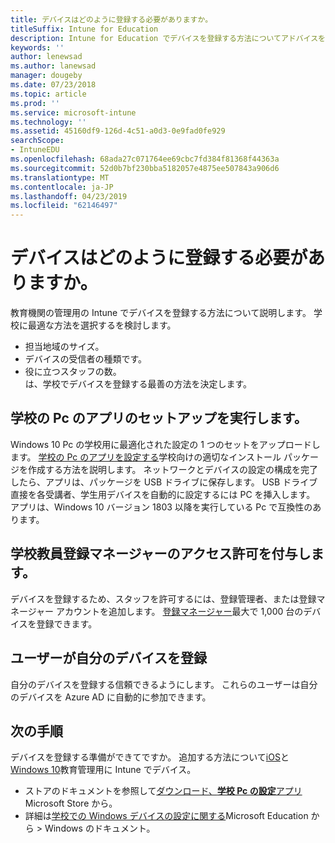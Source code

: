```yaml
---
title: デバイスはどのように登録する必要がありますか。
titleSuffix: Intune for Education
description: Intune for Education でデバイスを登録する方法についてアドバイスを取得します。
keywords: ''
author: lenewsad
ms.author: lanewsad
manager: dougeby
ms.date: 07/23/2018
ms.topic: article
ms.prod: ''
ms.service: microsoft-intune
ms.technology: ''
ms.assetid: 45160df9-126d-4c51-a0d3-0e9fad0fe929
searchScope:
- IntuneEDU
ms.openlocfilehash: 68ada27c071764ee69cbc7fd384f81368f44363a
ms.sourcegitcommit: 52d0b7bf230bba5182057e4875ee507843a906d6
ms.translationtype: MT
ms.contentlocale: ja-JP
ms.lasthandoff: 04/23/2019
ms.locfileid: "62146497"
---
```

# <a name="how-should-i-enroll-devices"></a>デバイスはどのように登録する必要がありますか。

教育機関の管理用の Intune でデバイスを登録する方法について説明します。 学校に最適な方法を選択するを検討します。  
* 担当地域のサイズ。    
* デバイスの受信者の種類です。    
* 役に立つスタッフの数。  
は、学校でデバイスを登録する最善の方法を決定します。 

## <a name="run-the-set-up-school-pcs-app"></a>学校の Pc のアプリのセットアップを実行します。 
Windows 10 Pc の学校用に最適化された設定の 1 つのセットをアップロードします。 [学校の Pc のアプリを設定する](https://docs.microsoft.com/education/windows/use-set-up-school-pcs-app)学校向けの適切なインストール パッケージを作成する方法を説明します。 ネットワークとデバイスの設定の構成を完了したら、アプリは、パッケージを USB ドライブに保存します。 USB ドライブ直接を各受講者、学生用デバイスを自動的に設定するには PC を挿入します。 アプリは、Windows 10 バージョン 1803 以降を実行している Pc で互換性のあります。

## <a name="give-school-faculty-enrollment-manager-permissions"></a>学校教員登録マネージャーのアクセス許可を付与します。
デバイスを登録するため、スタッフを許可するには、登録管理者、または登録マネージャー アカウントを追加します。 [登録マネージャー](add-enrollment-managers.md)最大で 1,000 台のデバイスを登録できます。  

## <a name="allow-users-to-enroll-their-own-devices"></a>ユーザーが自分のデバイスを登録
自分のデバイスを登録する信頼できるようにします。 これらのユーザーは自分のデバイスを Azure AD に自動的に参加できます。  

## <a name="next-steps"></a>次の手順  

デバイスを登録する準備ができてですか。 追加する方法について[iOS](add-devices-ios-edu.md)と[Windows 10](add-devices-windows.md)教育管理用に Intune でデバイス。  

* ストアのドキュメントを参照して[ダウンロード、**学校 Pc の設定**アプリ](https://www.microsoft.com/store/p/set-up-school-pcs/9nblggh4ls40)Microsoft Store から。 
* 詳細は[学校での Windows デバイスの設定に関する](https://docs.microsoft.com/education/windows/set-up-windows-10)Microsoft Education から > Windows のドキュメント。

